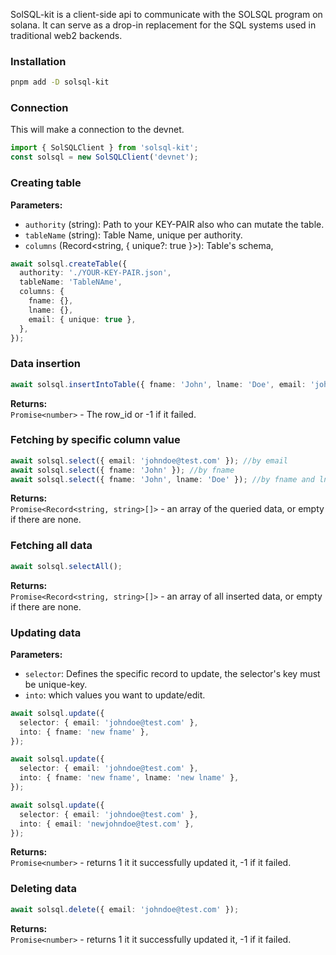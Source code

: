 SolSQL-kit is a client-side api to communicate with the SOLSQL program on solana.
It can serve as a drop-in replacement for the SQL systems used in traditional web2 backends.

### Installation

```bash
pnpm add -D solsql-kit
```

### Connection

This will make a connection to the devnet.

```ts
import { SolSQLClient } from 'solsql-kit';
const solsql = new SolSQLClient('devnet');
```

### Creating table

**Parameters:**

- `authority` (string): Path to your KEY-PAIR also who can mutate the table.
- `tableName` (string): Table Name, unique per authority.
- `columns` (Record<string, { unique?: true }>): Table's schema,

```ts
await solsql.createTable({
  authority: './YOUR-KEY-PAIR.json',
  tableName: 'TableNAme',
  columns: {
    fname: {},
    lname: {},
    email: { unique: true },
  },
});
```

### Data insertion

```ts
await solsql.insertIntoTable({ fname: 'John', lname: 'Doe', email: 'johndoe@test.com' });
```

**Returns:**  
`Promise<number>` - The row_id or -1 if it failed.

### Fetching by specific column value

```ts
await solsql.select({ email: 'johndoe@test.com' }); //by email
await solsql.select({ fname: 'John' }); //by fname
await solsql.select({ fname: 'John', lname: 'Doe' }); //by fname and lname
```

**Returns:**  
`Promise<Record<string, string>[]>` - an array of the queried data, or empty if there are none.

### Fetching all data

```ts
await solsql.selectAll();
```

**Returns:**  
`Promise<Record<string, string>[]>` - an array of all inserted data, or empty if there are none.

### Updating data

**Parameters:**

- `selector`: Defines the specific record to update, the selector's key must be unique-key.
- `into`: which values you want to update/edit.

```ts
await solsql.update({
  selector: { email: 'johndoe@test.com' },
  into: { fname: 'new fname' },
});

await solsql.update({
  selector: { email: 'johndoe@test.com' },
  into: { fname: 'new fname', lname: 'new lname' },
});

await solsql.update({
  selector: { email: 'johndoe@test.com' },
  into: { email: 'newjohndoe@test.com' },
});
```

**Returns:**  
`Promise<number>` - returns 1 it it successfully updated it, -1 if it failed.

### Deleting data

```ts
await solsql.delete({ email: 'johndoe@test.com' });
```

**Returns:**  
`Promise<number>` - returns 1 it it successfully updated it, -1 if it failed.
